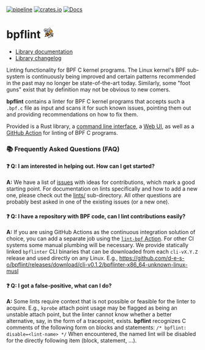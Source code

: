 [![pipeline](https://github.com/d-e-s-o/bpflint/actions/workflows/test.yml/badge.svg?branch=main)](https://github.com/d-e-s-o/bpflint/actions/workflows/test.yml)
[![crates.io](https://img.shields.io/crates/v/bpflint.svg)](https://crates.io/crates/bpflint)
[![Docs](https://docs.rs/bpflint/badge.svg)](https://docs.rs/bpflint)

bpflint <img src="var/logo.png" style="height:1em">
=======

- [Library documentation][docs-rs]
- [Library changelog](CHANGELOG.md)

Linting functionality for BPF C kernel programs. The Linux kernel's BPF
sub-system is continuously being improved and certain patterns
recommended in the past may no longer be state-of-the-art today.
Similarly, some "foot guns" exist that by definition may not be obvious
to new comers.

**bpflint** contains a linter for BPF C kernel programs that accepts
such a `.bpf.c` file as input and scans it for such known issues,
pointing them out and providing recommendations on how to fix them.

Provided is a Rust library, a [command line interface](cli/), a [Web
UI][web-ui], as well as a [GitHub Action][gh-action] for linting of BPF
C programs.

### 📚 Frequently Asked Questions (FAQ)

#### ❓ **Q: I am interested in helping out. How can I get started?**
**A:** We have a list of [issues](https://github.com/d-e-s-o/bpflint/issues)
       with ideas for contributions, which mark a good starting point.
       For documentation on lints specifically and how to add a new one,
       please check out the [lints/](lints/) sub-directory. All other
       questions are probably best asked in one of the existing issues
       (or a new one).

#### ❓ **Q: I have a repository with BPF code, can I lint contributions easily?**
**A:** If you are using GitHub Actions as the continuous integration
       solution of choice, you can add a separate job using the
       [`lint-bpf` Action][gh-action].
       For other CI systems some manual plumbing will be necessary. We
       provide statically linked `bpflinter` CLI binaries that can be
       downloaded from each `cli-vX.Y.Z` release and used directly on
       any Linux. E.g.,
       https://github.com/d-e-s-o/bpflint/releases/download/cli-v0.1.2/bpflinter-x86_64-unknown-linux-musl

#### ❓ **Q: I got a false-positive, what can I do?**
**A:** Some lints require context that is not possible or feasible for
       the linter to acquire. E.g., `kprobe` attach point usage may be
       flagged as being an unstable attach point, but the linter cannot
       know whether a better alternative, say, in the form of a
       tracepoint, exists. **bpflint** recognizes C comments of the
       following form on blocks and statements:
       ```
       /* bpflint: disable=<lint-name> */
       ```
       When encountered, the named lint will be disabled for the
       directly following item (block, statement, ...).

[docs-rs]: https://docs.rs/bpflint/latest
[gh-action]: https://github.com/d-e-s-o/lint-bpf
[web-ui]: https://d-e-s-o.github.io/bpflint/
